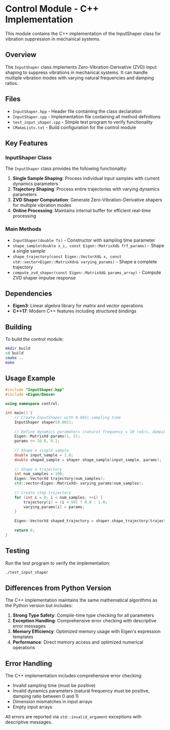 # Control Module - C++ Implementation

This module contains the C++ implementation of the InputShaper class for vibration suppression in mechanical systems.

## Overview

The `InputShaper` class implements Zero-Vibration-Derivative (ZVD) input shaping to suppress vibrations in mechanical systems. It can handle multiple vibration modes with varying natural frequencies and damping ratios.

## Files

- `InputShaper.hpp` - Header file containing the class declaration
- `InputShaper.cpp` - Implementation file containing all method definitions
- `test_input_shaper.cpp` - Simple test program to verify functionality
- `CMakeLists.txt` - Build configuration for the control module

## Key Features

### InputShaper Class

The `InputShaper` class provides the following functionality:

1. **Single Sample Shaping**: Process individual input samples with current dynamics parameters
2. **Trajectory Shaping**: Process entire trajectories with varying dynamics parameters
3. **ZVD Shaper Computation**: Generate Zero-Vibration-Derivative shapers for multiple vibration modes
4. **Online Processing**: Maintains internal buffer for efficient real-time processing

### Main Methods

- `InputShaper(double Ts)` - Constructor with sampling time parameter
- `shape_sample(double x_i, const Eigen::MatrixXd& frf_params)` - Shape a single sample
- `shape_trajectory(const Eigen::VectorXd& x, const std::vector<Eigen::MatrixXd>& varying_params)` - Shape a complete trajectory
- `compute_zvd_shaper(const Eigen::MatrixXd& params_array)` - Compute ZVD shaper impulse response

## Dependencies

- **Eigen3**: Linear algebra library for matrix and vector operations
- **C++17**: Modern C++ features including structured bindings

## Building

To build the control module:

```bash
mkdir build
cd build
cmake ..
make
```

## Usage Example

```cpp
#include "InputShaper.hpp"
#include <Eigen/Dense>

using namespace control;

int main() {
    // Create InputShaper with 0.001s sampling time
    InputShaper shaper(0.001);
    
    // Define dynamics parameters (natural frequency = 10 rad/s, damping = 0.1)
    Eigen::MatrixXd params(1, 2);
    params << 10.0, 0.1;
    
    // Shape a single sample
    double input_sample = 1.0;
    double shaped_sample = shaper.shape_sample(input_sample, params);
    
    // Shape a trajectory
    int num_samples = 100;
    Eigen::VectorXd trajectory(num_samples);
    std::vector<Eigen::MatrixXd> varying_params(num_samples);
    
    // Create step trajectory
    for (int i = 0; i < num_samples; ++i) {
        trajectory(i) = (i < 50) ? 0.0 : 1.0;
        varying_params[i] = params;
    }
    
    Eigen::VectorXd shaped_trajectory = shaper.shape_trajectory(trajectory, varying_params);
    
    return 0;
}
```

## Testing

Run the test program to verify the implementation:

```bash
./test_input_shaper
```

## Differences from Python Version

The C++ implementation maintains the same mathematical algorithms as the Python version but includes:

1. **Strong Type Safety**: Compile-time type checking for all parameters
2. **Exception Handling**: Comprehensive error checking with descriptive error messages
3. **Memory Efficiency**: Optimized memory usage with Eigen's expression templates
4. **Performance**: Direct memory access and optimized numerical operations

## Error Handling

The C++ implementation includes comprehensive error checking:

- Invalid sampling time (must be positive)
- Invalid dynamics parameters (natural frequency must be positive, damping ratio between 0 and 1)
- Dimension mismatches in input arrays
- Empty input arrays

All errors are reported via `std::invalid_argument` exceptions with descriptive messages.
